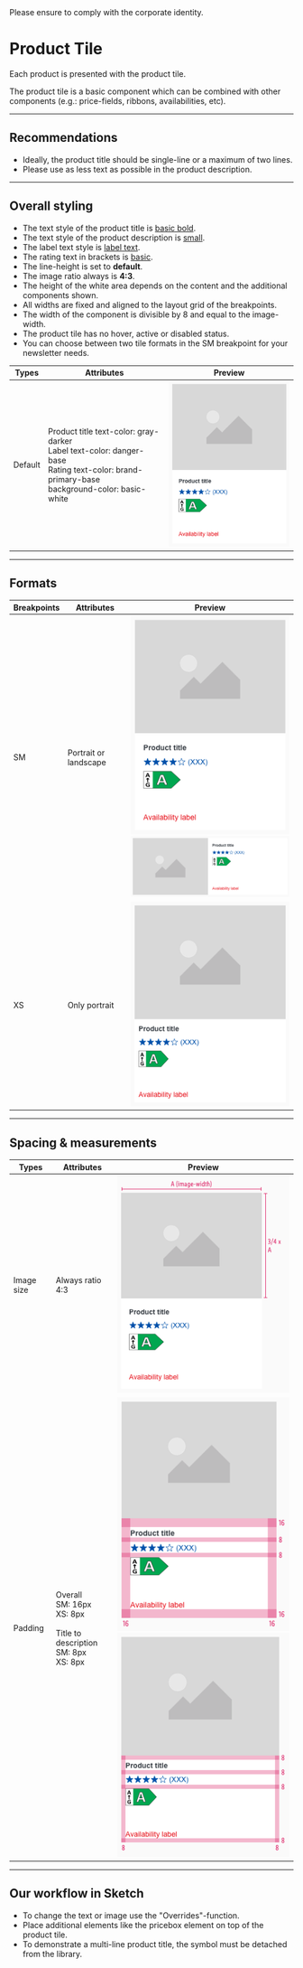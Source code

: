 <AlertInfo alertHeadline="Modifiable">
Please ensure to comply with the corporate identity.
</AlertInfo>

# Product Tile

Each product is presented with the product tile.

The product tile is a basic component which can be combined with other components (e.g.: price-fields, ribbons, availabilities, etc).

---

## Recommendations

- Ideally, the product title should be single-line or a maximum of two lines.
- Please use as less text as possible in the product description.

---

## Overall styling

- The text style of the product title is [basic bold](../../General/Typography/Typography.md#basic-bold).
- The text style of the product description is [small](../../General/Typography/Typography.md#small).
- The label text style is [label text](../../General/Typography/Typography.md#label-text).
- The rating text in brackets is [basic](../../General/Typography/Typography.md#basic).
- The line-height is set to **default**.
- The image ratio always is **4:3**.
- The height of the white area depends on the content and the additional components shown.
- All widths are fixed and aligned to the layout grid of the breakpoints.
- The width of the component is divisible by 8 and equal to the image-width.
- The product tile has no hover, active or disabled status.
- You can choose between two tile formats in the SM breakpoint for your newsletter needs.

| Types | Attributes | Preview |
|---|---|---|
| Default | Product title text-color: gray-darker <br> Label text-color: danger-base<br> Rating text-color: brand-primary-base<br> background-color: basic-white | ![product-tile default](assets/format/SM-portrait@1x.png) |

---

## Formats

| Breakpoints | Attributes | Preview |
|---|---|---|
| SM | Portrait or landscape  | ![product-tile SM portrait](assets/format/SM-portrait@1x.png) <br>  ![product-tile SM landscape](assets/format/SM-landscape@1x.png) |
| XS | Only portrait | ![product-tile XS portrait](assets/format/XS@1x.png) |

---

## Spacing & measurements

| Types | Attributes | Preview |
|---|---|---|
| Image size | Always ratio 4:3 | ![product-tile image](assets/format/SM-portrait/image-size@1x.png) |
| Padding | Overall <br> SM: 16px <br> XS: 8px <br> <br> Title to description <br> SM: 8px <br> XS: 8px | ![product-tile padding SM](assets/format/SM-portrait/padding@1x.png) ![product-tile padding XS](assets/format/XS/padding@1x.png)|

---

## Our workflow in Sketch

- To change the text or image use the "Overrides"-function.
- Place additional elements like the pricebox element on top of the product tile.
- To demonstrate a multi-line product title, the symbol must be detached from the library.
